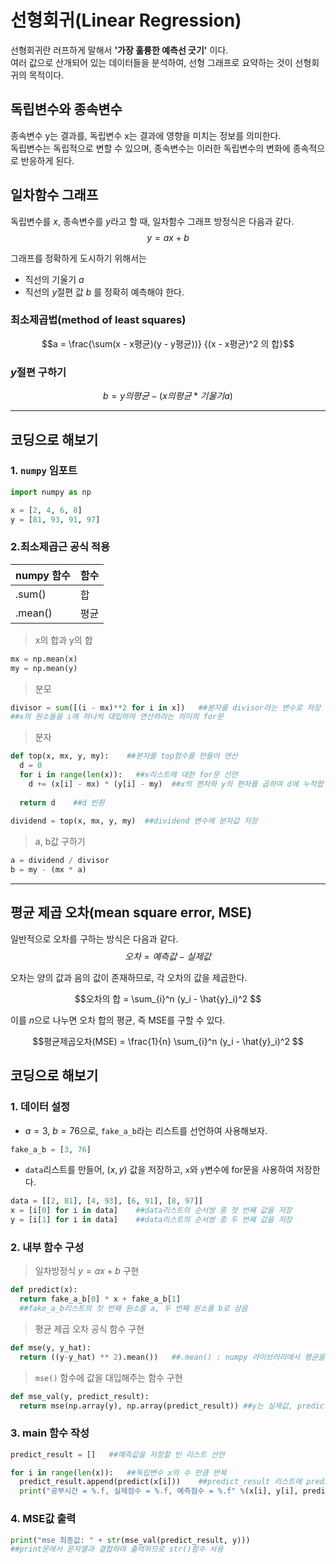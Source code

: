 # 선형회귀(Linear Regression)
선형회귀란 러프하게 말해서 **'가장 훌륭한 예측선 긋기'** 이다.\
여러 값으로 산개되어 있는 데이터들을 분석하여, 선형 그래프로 요약하는 것이 선형회귀의 목적이다.

## 독립변수와 종속변수
종속변수 y는 결과를, 독립변수 x는 결과에 영향을 미치는 정보를 의미한다.\
독립변수는 독립적으로 변할 수 있으며, 종속변수는 이러한 독립변수의 변화에 종속적으로 반응하게 된다.

## 일차함수 그래프
독립변수를 $x$, 종속변수를 $y$라고 할 때, 일차함수 그래프 방정식은 다음과 같다.
$$y = ax + b$$

그래프를 정확하게 도시하기 위해서는
- 직선의 기울기 $a$
- 직선의 $y$절편 값 $b$
를 정확히 예측해야 한다.

### 최소제곱법(method of least squares)
$$a = \frac{\sum(x - x평균)(y - y평균))} {(x - x평균)^2 의 합}$$

### $y$절편 구하기
$$b = y의 평균 - (x의 평균 * 기울기 a)$$

-----
## 코딩으로 해보기
### 1. `numpy` 임포트
```python
import numpy as np

x = [2, 4, 6, 8]
y = [81, 93, 91, 97]
```

### 2.최소제곱근 공식 적용
|numpy 함수|함수|
|-|-|
|.sum()|합|
|.mean()|평균|

> x의 합과 y의 합
```python
mx = np.mean(x)
my = np.mean(y)
```

> 분모
```python
divisor = sum([(i - mx)**2 for i in x])   ##분자를 divisor라는 변수로 저장
##x의 원소들을 i에 하나씩 대입하여 연산하라는 의미의 for문
```

> 분자
```python
def top(x, mx, y, my):    ##분자를 top함수를 만들어 연산
  d = 0
  for i in range(len(x)):   ##x리스트에 대한 for문 선언
    d += (x[i] - mx) * (y[i] - my)  ##x의 편차와 y의 편차를 곱하여 d에 누적합
  
  return d    ##d 반환
  
dividend = top(x, mx, y, my)  ##dividend 변수에 분자값 저장
```

> a, b값 구하기
```python
a = dividend / divisor
b = my - (mx * a)
```

-----
## 평균 제곱 오차(mean square error, MSE)
일반적으로 오차를 구하는 방식은 다음과 같다.
$$오차 = 예측값 - 실제값$$

오차는 양의 값과 음의 값이 존재하므로, 각 오차의 값을 제곱한다.

$$오차의 합 = \sum_{i}^n (y_i - \hat{y}_i)^2 $$

이를 $n$으로 나누면 오차 합의 평균, 즉 MSE를 구할 수 있다.

$$평균제곱오차(MSE) = \frac{1}{n} \sum_{i}^n (y_i - \hat{y}_i)^2 $$

## 코딩으로 해보기
### 1. 데이터 설정
- $a = 3$, $b = 76$으로, `fake_a_b`라는 리스트를 선언하여 사용해보자.
```python
fake_a_b = [3, 76]
```
- `data`리스트를 만들어, $(x, y)$ 값을 저장하고, `x`와 `y`변수에 for문을 사용하여 저장한다.
```python
data = [[2, 81], [4, 93], [6, 91], [8, 97]]
x = [i[0] for i in data]    ##data리스트의 순서쌍 중 첫 번째 값을 저장
y = [i[1] for i in data]    ##data리스트의 순서쌍 중 두 번째 값을 저장
```

### 2. 내부 함수 구성
> 일차방정식 $y = ax + b$ 구현
```python
def predict(x):
  return fake_a_b[0] * x + fake_a_b[1]    
  ##fake_a_b리스트의 첫 번째 원소를 a, 두 번째 원소를 b로 삼음
```

> 평균 제곱 오차 공식 함수 구현
```python
def mse(y, y_hat):
  return ((y-y_hat) ** 2).mean())   ##.mean() : numpy 라이브러리에서 평균을 구해주는 함수
```

> `mse()` 함수에 값을 대입해주는 함수 구현
```python
def mse_val(y, predict_result):
  return mse(np.array(y), np.array(predict_result)) ##y는 실제값, predict_result는 예측값
```

### 3. main 함수 작성
```python
predict_result = []   ##예측값을 저장할 빈 리스트 선언

for i in range(len(x)):   ##독립변수 x의 수 만큼 반복
  predict_result.append(predict(x[i]))    ##predict_result 리스트에 predict() 함수에 x값 대입한 결과값 추가
  print("공부시간 = %.f, 실제점수 = %.f, 예측점수 = %.f" %(x[i], y[i], predict(x[i])))    ##결과 출력
```

### 4. MSE값 출력
```python
print("mse 최종값: " + str(mse_val(predict_result, y)))  
##print문에서 문자열과 결합하여 출력하므로 str()함수 사용
```
